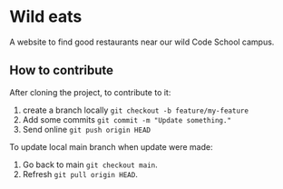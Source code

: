 # Wild eats

A website to find good restaurants near our wild Code School campus.

## How to contribute 

After cloning the project, to contribute to it:
1. create a branch locally `git checkout -b feature/my-feature`
2. Add some commits `git commit -m "Update something."`
3. Send online `git push origin HEAD`

To update local main branch when update were made:
1. Go back to main `git checkout main`.
2. Refresh `git pull origin HEAD`.
